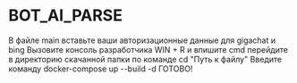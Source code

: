 # BOT_AI_PARSE
В файле main вставьте ваши авторизационные данные для gigachat и bing
Вызовите консоль разработчика WIN + R и впишите cmd
перейдите в директорию скачанной папки по команде cd "Путь к файлу"
Введите команду docker-compose up --build -d
ГОТОВО!
